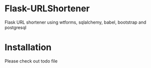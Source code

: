 # Flask-URLShortener
Flask URL shortener using wtforms, sqlalchemy, babel, bootstrap and postgresql

# Installation
Please check out todo file

